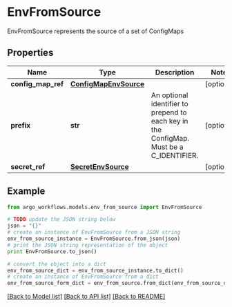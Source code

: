 # EnvFromSource

EnvFromSource represents the source of a set of ConfigMaps

## Properties

Name | Type | Description | Notes
------------ | ------------- | ------------- | -------------
**config_map_ref** | [**ConfigMapEnvSource**](ConfigMapEnvSource.md) |  | [optional] 
**prefix** | **str** | An optional identifier to prepend to each key in the ConfigMap. Must be a C_IDENTIFIER. | [optional] 
**secret_ref** | [**SecretEnvSource**](SecretEnvSource.md) |  | [optional] 

## Example

```python
from argo_workflows.models.env_from_source import EnvFromSource

# TODO update the JSON string below
json = "{}"
# create an instance of EnvFromSource from a JSON string
env_from_source_instance = EnvFromSource.from_json(json)
# print the JSON string representation of the object
print EnvFromSource.to_json()

# convert the object into a dict
env_from_source_dict = env_from_source_instance.to_dict()
# create an instance of EnvFromSource from a dict
env_from_source_form_dict = env_from_source.from_dict(env_from_source_dict)
```
[[Back to Model list]](../README.md#documentation-for-models) [[Back to API list]](../README.md#documentation-for-api-endpoints) [[Back to README]](../README.md)


